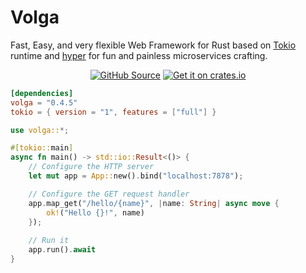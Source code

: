 # Volga

Fast, Easy, and very flexible Web Framework for Rust based on [Tokio](https://tokio.rs/) runtime and [hyper](https://hyper.rs/) for fun and painless microservices crafting.

<div align="center">

[<img src="https://gist.github.com/cxmeel/0dbc95191f239b631c3874f4ccf114e2/raw/github_source.svg" alt="GitHub Source" />](https://github.com/RomanEmreis/volga)
[<img src="https://gist.github.com/cxmeel/0dbc95191f239b631c3874f4ccf114e2/raw/crates_io.svg" alt="Get it on crates.io" />](https://crates.io/crates/volga)

</div>

```toml
[dependencies]
volga = "0.4.5"
tokio = { version = "1", features = ["full"] }
```
```rust
use volga::*;

#[tokio::main]
async fn main() -> std::io::Result<()> {
    // Configure the HTTP server
    let mut app = App::new().bind("localhost:7878");

    // Configure the GET request handler
    app.map_get("/hello/{name}", |name: String| async move {
        ok!("Hello {}!", name)
    });
    
    // Run it
    app.run().await
}
```
